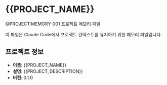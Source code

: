 # {{PROJECT_NAME}}

@PROJECT:MEMORY-001 프로젝트 메모리 파일

이 파일은 Claude Code에서 프로젝트 컨텍스트를 유지하기 위한 메모리 파일입니다.

## 프로젝트 정보

- **이름**: {{PROJECT_NAME}}
- **설명**: {{PROJECT_DESCRIPTION}}
- **버전**: 0.1.0